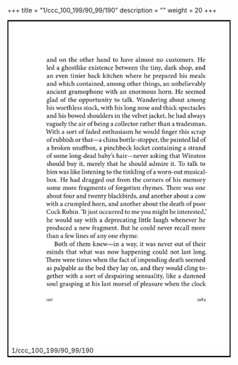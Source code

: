 +++
title = "1/ccc_100_199/90_99/190"
description = ""
weight = 20
+++

<table style="border:2px solid black;max-width:800px;max-height:800px;" 
><tr><td><img class="center-fit-jpg"
src="/jpg_/out_jpg_1984__190.jpg"  >1/ccc_100_199/90_99/190</img></td></tr></table>
